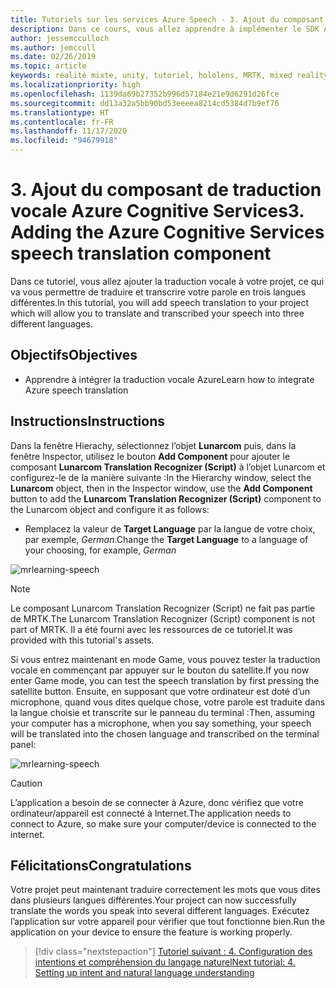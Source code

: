 ```yaml
---
title: Tutoriels sur les services Azure Speech - 3. Ajout du composant de traduction vocale Azure Cognitive Services
description: Dans ce cours, vous allez apprendre à implémenter le SDK Azure Speech au sein d’une application de réalité mixte.
author: jessemcculloch
ms.author: jemccull
ms.date: 02/26/2019
ms.topic: article
keywords: réalité mixte, unity, tutoriel, hololens, MRTK, mixed reality toolkit, UWP, ancres spatiales Azure, reconnaissance vocale, Windows 10, traduction vocale
ms.localizationpriority: high
ms.openlocfilehash: 1139da69b27352b996d57184e21e9d6291d26fce
ms.sourcegitcommit: dd13a32a5bb90bd53eeeea8214cd5384d7b9ef76
ms.translationtype: HT
ms.contentlocale: fr-FR
ms.lasthandoff: 11/17/2020
ms.locfileid: "94679918"
---
```

# <a name="3-adding-the-azure-cognitive-services-speech-translation-component"></a><span data-ttu-id="c6178-105">3. Ajout du composant de traduction vocale Azure Cognitive Services</span><span class="sxs-lookup"><span data-stu-id="c6178-105">3. Adding the Azure Cognitive Services speech translation component</span></span>

<span data-ttu-id="c6178-106">Dans ce tutoriel, vous allez ajouter la traduction vocale à votre projet, ce qui va vous permettre de traduire et transcrire votre parole en trois langues différentes.</span><span class="sxs-lookup"><span data-stu-id="c6178-106">In this tutorial, you will add speech translation to your project which will allow you to translate and transcribed your speech into three different languages.</span></span>

## <a name="objectives"></a><span data-ttu-id="c6178-107">Objectifs</span><span class="sxs-lookup"><span data-stu-id="c6178-107">Objectives</span></span>

* <span data-ttu-id="c6178-108">Apprendre à intégrer la traduction vocale Azure</span><span class="sxs-lookup"><span data-stu-id="c6178-108">Learn how to integrate Azure speech translation</span></span>

## <a name="instructions"></a><span data-ttu-id="c6178-109">Instructions</span><span class="sxs-lookup"><span data-stu-id="c6178-109">Instructions</span></span>

<span data-ttu-id="c6178-110">Dans la fenêtre Hierachy, sélectionnez l’objet **Lunarcom** puis, dans la fenêtre Inspector, utilisez le bouton **Add Component** pour ajouter le composant **Lunarcom Translation Recognizer (Script)** à l’objet Lunarcom et configurez-le de la manière suivante :</span><span class="sxs-lookup"><span data-stu-id="c6178-110">In the Hierarchy window, select the **Lunarcom** object, then in the Inspector window, use the **Add Component** button to add the **Lunarcom Translation Recognizer (Script)** component to the Lunarcom object and configure it as follows:</span></span>

* <span data-ttu-id="c6178-111">Remplacez la valeur de **Target Language** par la langue de votre choix, par exemple, _German_.</span><span class="sxs-lookup"><span data-stu-id="c6178-111">Change the **Target Language** to a language of your choosing, for example, _German_</span></span>

![mrlearning-speech](images/mrlearning-speech/tutorial3-section1-step1-1.png)

> [!NOTE]
> <span data-ttu-id="c6178-113">Le composant Lunarcom Translation Recognizer (Script) ne fait pas partie de MRTK.</span><span class="sxs-lookup"><span data-stu-id="c6178-113">The Lunarcom Translation Recognizer (Script) component is not part of MRTK.</span></span> <span data-ttu-id="c6178-114">Il a été fourni avec les ressources de ce tutoriel.</span><span class="sxs-lookup"><span data-stu-id="c6178-114">It was provided with this tutorial's assets.</span></span>

<span data-ttu-id="c6178-115">Si vous entrez maintenant en mode Game, vous pouvez tester la traduction vocale en commençant par appuyer sur le bouton du satellite.</span><span class="sxs-lookup"><span data-stu-id="c6178-115">If you now enter Game mode, you can test the speech translation by first pressing the satellite button.</span></span> <span data-ttu-id="c6178-116">Ensuite, en supposant que votre ordinateur est doté d’un microphone, quand vous dites quelque chose, votre parole est traduite dans la langue choisie et transcrite sur le panneau du terminal :</span><span class="sxs-lookup"><span data-stu-id="c6178-116">Then, assuming your computer has a microphone, when you say something, your speech will be translated into the chosen language and transcribed on the terminal panel:</span></span>

![mrlearning-speech](images/mrlearning-speech/tutorial3-section1-step1-2.png)

> [!CAUTION]
> <span data-ttu-id="c6178-118">L’application a besoin de se connecter à Azure, donc vérifiez que votre ordinateur/appareil est connecté à Internet.</span><span class="sxs-lookup"><span data-stu-id="c6178-118">The application needs to connect to Azure, so make sure your computer/device is connected to the internet.</span></span>

## <a name="congratulations"></a><span data-ttu-id="c6178-119">Félicitations</span><span class="sxs-lookup"><span data-stu-id="c6178-119">Congratulations</span></span>

<span data-ttu-id="c6178-120">Votre projet peut maintenant traduire correctement les mots que vous dites dans plusieurs langues différentes.</span><span class="sxs-lookup"><span data-stu-id="c6178-120">Your project can now successfully translate the words you speak into several different languages.</span></span> <span data-ttu-id="c6178-121">Exécutez l’application sur votre appareil pour vérifier que tout fonctionne bien.</span><span class="sxs-lookup"><span data-stu-id="c6178-121">Run the application on your device to ensure the feature is working properly.</span></span>

> [!div class="nextstepaction"]
> [<span data-ttu-id="c6178-122">Tutoriel suivant : 4. Configuration des intentions et compréhension du langage naturel</span><span class="sxs-lookup"><span data-stu-id="c6178-122">Next tutorial: 4. Setting up intent and natural language understanding</span></span>](mrlearning-speechSDK-ch4.md)
